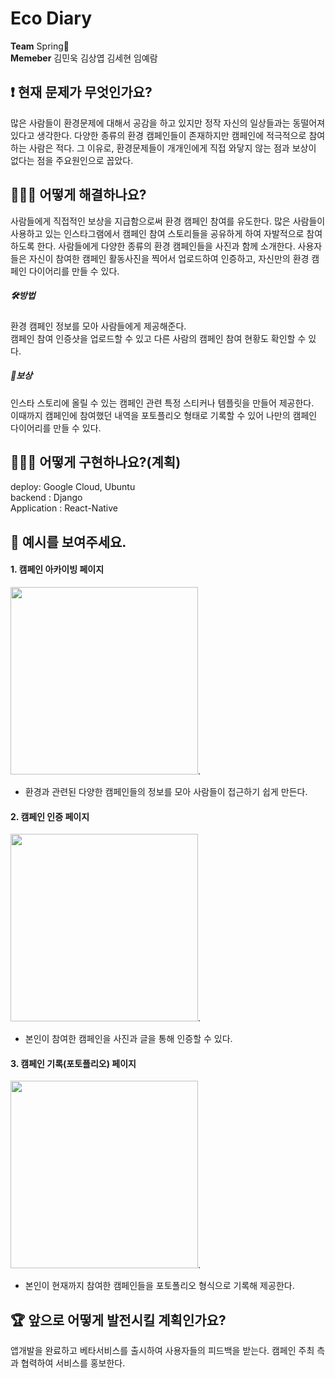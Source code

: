 # Eco Diary
**Team** Spring🌱   
**Memeber** 김민욱 김상엽 김세현 임예람

## ❗️ 현재 문제가 무엇인가요?
많은 사람들이 환경문제에 대해서 공감을 하고 있지만 정작 자신의 일상들과는 동떨어져 있다고 생각한다. 다양한 종류의 환경 캠페인들이 존재하지만 캠페인에 적극적으로 참여하는 사람은 적다. 그 이유로, 환경문제들이 개개인에게 직접 와닿지 않는 점과 보상이 없다는 점을 주요원인으로 꼽았다. 

## 🤷🏻‍♀️ 어떻게 해결하나요?
사람들에게 직접적인 보상을 지급함으로써 환경 캠페인 참여를 유도한다. 많은 사람들이 사용하고 있는 인스타그램에서 캠페인 참여 스토리들을 공유하게 하여 자발적으로 참여 하도록 한다. 사람들에게 다양한 종류의 환경 캠페인들을 사진과 함께 소개한다. 사용자들은 자신이 참여한 캠페인 활동사진을 찍어서 업로드하여 인증하고, 자신만의 환경 캠페인 다이어리를 만들 수 있다.

##### 🛠방법
환경 캠페인 정보를 모아 사람들에게 제공해준다.   
캠페인 참여 인증샷을 업로드할 수 있고 다른 사람의 캠페인 참여 현황도 확인할 수 있다.
##### 💸보상
인스타 스토리에 올릴 수 있는 캠페인 관련 특정 스티커나 템플릿을 만들어 제공한다.   
이때까지 캠페인에 참여했던 내역을 포토플리오 형태로 기록할 수 있어 나만의 캠페인 다이어리를 만들 수 있다.

## 👩🏻‍💻 어떻게 구현하나요?(계획)

deploy: Google Cloud, Ubuntu   
backend : Django   
Application : React-Native   

## 📱 예시를 보여주세요.
#### 1. 캠페인 아카이빙 페이지
<img src="https://user-images.githubusercontent.com/77733145/152595413-f1dbec52-63f0-424a-b9e5-61c001999c6e.png" width="300">.  
- 환경과 관련된 다양한 캠페인들의 정보를 모아 사람들이 접근하기 쉽게 만든다.
#### 2. 캠페인 인증 페이지
<img src="https://user-images.githubusercontent.com/77733145/152595994-a71360b8-1faa-4ab8-b9db-106b55434fba.png" width="300">.  
- 본인이 참여한 캠페인을 사진과 글을 통해 인증할 수 있다.
#### 3. 캠페인 기록(포토플리오) 페이지
<img src="https://user-images.githubusercontent.com/77733145/152596153-5b98e00e-88c9-4e3d-b3ba-6f71b46c73fe.png" width="300">.  
- 본인이 현재까지 참여한 캠페인들을 포토폴리오 형식으로 기록해 제공한다.

## 🏆 앞으로 어떻게 발전시킬 계획인가요?
앱개발을 완료하고 베타서비스를 출시하여 사용자들의 피드백을 받는다. 캠페인 주최 측과 협력하여 서비스를 홍보한다.
